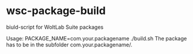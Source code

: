 # wsc-package-build
biuld-script for WoltLab Suite packages

Usage: PACKAGE_NAME=com.your.packagename ./build.sh
The package has to be in the subfolder com.your.packagename/.
